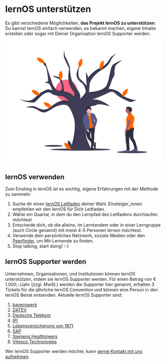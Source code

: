 <style>
  .md-content__button {
    display: none;
  }
</style>

# lernOS unterstützen
Es gibt verschiedene Möglichkeiten, **das Projekt lernOS zu unterstützen**: Du kannst lernOS einfach verwenden, es bekannt machen, eigene Inhalte erstellen oder sogar mit Deiner Organisation lernOS Supporter werden.

![Zwei Personen an einem Baum, der wächst](./images/undraw_Waiting__for_you_ldha.png)

## lernOS verwenden
Zum Einstieg in lernOS ist es wichtig, eigene Erfahrungen mit der Methode zu sammeln:

1. Suche dir einen [lernOS Leitfaden](/guides) deiner Wahl. Einsteiger_innen empfehlen wir den lernOS für Dich Leitfaden.
1. Wähle ein Quartal, in dem du den Lernpfad des Leitfadens durchlaufen möchtest
1. Entscheide dich, ob die alleine, im Lerntandem oder in einer Lerngruppe (auch Circle genannt) mit meist 4-5 Personen lernen möchtest.
1. Verwende dein persönliches Netzwerk, soziale Medien oder den [Peerfinder](https://web.peerfinder.app/de), um Mit-Lernende zu finden.
1. Stop talking, start doing! :-)

## lernOS Supporter werden

Unternehmen, Organisationen, und Institutionen können lernOS unterstützen, indem sie lernOS Supporter werden. Für einen Betrag von € 1.000,-/Jahr (zzgl. MwSt.) werden die Supporter hier genannt, erhalten 3 Tickets für die jährliche lernOS Convention und können eine Person in den lernOS Beirat entsenden. Aktuelle lernOS Supporter sind:

1. [bayernwerk](https://www.bayernwerk.de/)
1. [DATEV](https://www.datev.de/)
1. [Deutsche Telekom](https://www.telekom.de/)
1. [IPI](https://www.ipi-gmbh.com/)
1. [Lebensversicherung von 1871](https://www.lv1871.de/)
1. [SAP](https://www.sap.com/)
1. [Siemens Healthineers](https://www.siemens-healthineers.com/)
1. [Vitesco Technologies](https://www.vitesco-technologies.com/)

Wer lernOS Supporter werden möchte, kann [gerne Kontakt mit uns aufnehmen](https://cogneon.de/kontakt).
